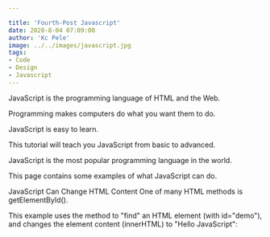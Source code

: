 ```yaml
---

title: 'Fourth-Post Javascript'
date: 2020-8-04 07:09:00
author: 'Kc Pele'
image: ../../images/javascript.jpg
tags: 
- Code
- Design
- Javascript
---
```


<div>JavaScript is the programming language of HTML and the Web.

Programming makes computers do what you want them to do.

JavaScript is easy to learn.

This tutorial will teach you JavaScript from basic to advanced.</div>
JavaScript is the most popular programming language in the world.

This page contains some examples of what JavaScript can do.

JavaScript Can Change HTML Content
One of many HTML methods is getElementById().

This example uses the method to "find" an HTML element (with id="demo"), and changes the element content (innerHTML) to "Hello JavaScript":

